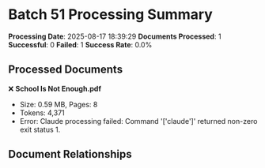# Batch 51 Processing Summary

**Processing Date**: 2025-08-17 18:39:29
**Documents Processed**: 1
**Successful**: 0
**Failed**: 1
**Success Rate**: 0.0%

## Processed Documents

❌ **School Is Not Enough.pdf**
   - Size: 0.59 MB, Pages: 8
   - Tokens: 4,371
   - Error: Claude processing failed: Command '['claude']' returned non-zero exit status 1.

## Document Relationships
